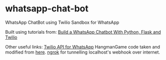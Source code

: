 # whatsapp-chat-bot
WhatsApp ChatBot using Twilio Sandbox for WhatsApp

Built using tutorials from:
[Build a WhatsApp Chatbot With Python, Flask and Twilio](https://www.twilio.com/blog/build-a-whatsapp-chatbot-with-python-flask-and-twilio)

Other useful links:
[Twilio API for WhatsApp](https://www.twilio.com/docs/sms/whatsapp/api#templates-pre-registered-for-the-sandbox)
HangmanGame code taken and modified from [here](https://github.com/andrewyang96/HangmanGame).
[ngrok](https://ngrok.com/) for tunnelling localhost's webhook over internet.
